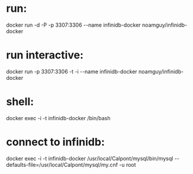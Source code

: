 # run:
docker run -d -P -p 3307:3306 --name infinidb-docker noamguy/infinidb-docker

# run interactive:
docker run -p 3307:3306 -t -i --name infinidb-docker noamguy/infinidb-docker

# shell:
docker exec -i -t infinidb-docker /bin/bash

# connect to infinidb:
docker exec -i -t infinidb-docker /usr/local/Calpont/mysql/bin/mysql --defaults-file=/usr/local/Calpont/mysql/my.cnf -u root

